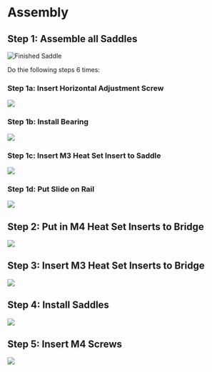 # Assembly

## Step 1: Assemble all Saddles
![Finished Saddle](./exploded%20views/Finished%20Saddle%20Assembly.png)

Do thie following steps 6 times: 

### Step 1a: Insert Horizontal Adjustment Screw
![](./exploded%20views/Step%201%20-%20Insert%20Horizontal%20Adjustment%20Screw.png)

### Step 1b: Install Bearing
![](./exploded%20views/Step%202%20-%20Install%20Bearing.png)

### Step 1c: Insert M3 Heat Set Insert to Saddle
![](./exploded%20views/Step%203%20-%20Install%20Heat%20Insert.png)

### Step 1d: Put Slide on Rail
![](./exploded%20views/Step%204%20-%20Put%20slide%20on%20Rail.png)

## Step 2: Put in M4 Heat Set Inserts to Bridge
![](./exploded%20views/Step%205%20-%20Install%20M4%20Heat%20Inserts.png)

## Step 3: Insert M3 Heat Set Inserts to Bridge
![](./exploded%20views/Step%206%20-%20Install%20M3%20Heat%20Inserts.png)

## Step 4: Install Saddles
![](./exploded%20views/Step%207%20-%20Install%20Saddle%20Assemblies.png)

## Step 5: Insert M4 Screws
![](./exploded%20views/Step%208%20-%20Install%20M4%20Screws.png)